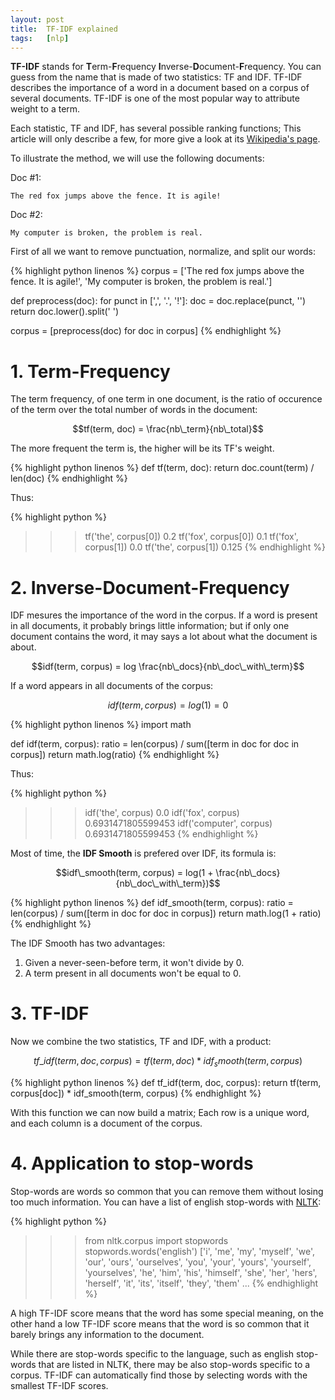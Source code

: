 ```yaml
---
layout: post
title:  TF-IDF explained
tags:   [nlp]
---
```


**TF-IDF** stands for **T**erm-**F**requency
**I**nverse-**D**ocument-**F**requency. You can guess from the name that is made
of two statistics: TF and IDF. TF-IDF describes the importance of a word in a
document based on a corpus of several documents. TF-IDF is one of the most
popular way to attribute weight to a term.

Each statistic, TF and IDF, has several possible ranking functions; This article
will only describe a few, for more give a look at its [Wikipedia's page](https://en.wikipedia.org/wiki/Tf%E2%80%93idf#Definition).

To illustrate the method, we will use the following documents:

Doc #1:

```
The red fox jumps above the fence. It is agile!
```

Doc #2:

```
My computer is broken, the problem is real.
```

First of all we want to remove punctuation, normalize, and split our words:

{% highlight python linenos %}
corpus = ['The red fox jumps above the fence. It is agile!',
        'My computer is broken, the problem is real.']

def preprocess(doc):
    for punct in [',', '.', '!']:
        doc = doc.replace(punct, '')
    return doc.lower().split(' ')

corpus = [preprocess(doc) for doc in corpus]
{% endhighlight %}

# 1. Term-Frequency

The term frequency, of one term in one document, is the ratio of occurence of
the term over the total number of words in the document:

$$tf(term, doc) = \frac{nb\_term}{nb\_total}$$

The more frequent the term is, the higher will be its TF's weight.

{% highlight python linenos %}
def tf(term, doc):
    return doc.count(term) / len(doc)
{% endhighlight %}

Thus:

{% highlight python %}
>>> tf('the', corpus[0])
0.2
>>> tf('fox', corpus[0])
0.1
>>> tf('fox', corpus[1])
0.0
>>> tf('the', corpus[1])
0.125
{% endhighlight %}

# 2. Inverse-Document-Frequency

IDF mesures the importance of the word in the corpus. If a word is present in
all documents, it probably brings little information; but if only one document
contains the word, it may says a lot about what the document is about.

$$idf(term, corpus) = log \frac{nb\_docs}{nb\_doc\_with\_term}$$

If a word appears in all documents of the corpus:

$$idf(term, corpus) = log (1) = 0$$

{% highlight python linenos %}
import math

def idf(term, corpus):
    ratio = len(corpus) / sum([term in doc for doc in corpus])
    return math.log(ratio)
{% endhighlight %}

Thus:

{% highlight python %}
>>> idf('the', corpus)
0.0
>>> idf('fox', corpus)
0.6931471805599453
>>> idf('computer', corpus)
0.6931471805599453
{% endhighlight %}

Most of time, the **IDF Smooth** is prefered over IDF, its formula is:

$$idf\_smooth(term, corpus) = log(1 + \frac{nb\_docs}{nb\_doc\_with\_term})$$

{% highlight python linenos %}
def idf_smooth(term, corpus):
    ratio = len(corpus) / sum([term in doc for doc in corpus])
    return math.log(1 + ratio)
{% endhighlight %}

The IDF Smooth has two advantages:

1. Given a never-seen-before term, it won't divide by 0.
2. A term present in all documents won't be equal to 0.

# 3. TF-IDF

Now we combine the two statistics, TF and IDF, with a product:

$$tf\_idf(term, doc, corpus) = tf(term, doc) * idf_smooth(term, corpus)$$

{% highlight python linenos %}
def tf_idf(term, doc, corpus):
    return tf(term, corpus[doc]) * idf_smooth(term, corpus)
{% endhighlight %}

With this function we can now build a matrix; Each row is a unique word, and
each column is a document of the corpus.

# 4. Application to stop-words

Stop-words are words so common that you can remove them without losing too much
information. You can have a list of english stop-words with
[NLTK](http://www.nltk.org/):

{% highlight python %}
>>> from nltk.corpus import stopwords
>>> stopwords.words('english')
['i', 'me', 'my', 'myself', 'we', 'our', 'ours', 'ourselves', 'you',
'your', 'yours', 'yourself', 'yourselves', 'he', 'him', 'his',
'himself', 'she', 'her', 'hers', 'herself', 'it', 'its',
'itself', 'they', 'them' ...
{% endhighlight %}

A high TF-IDF score means that the word has some special meaning, on the other
hand a low TF-IDF score means that the word is so common that it barely brings
any information to the document.

While there are stop-words specific to the language, such as english stop-words
that are listed in NLTK, there may be also stop-words specific to a corpus.
TF-IDF can automatically find those by selecting words with the smallest
TF-IDF scores.
